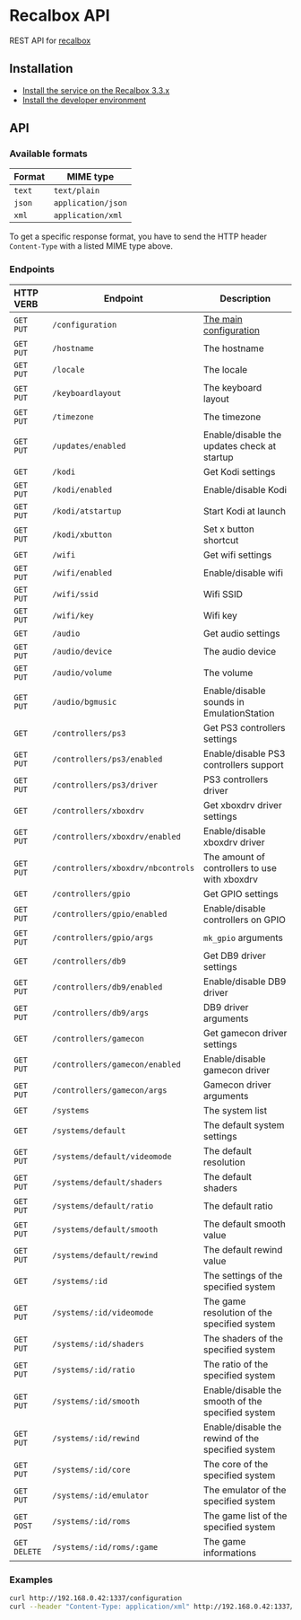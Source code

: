 Recalbox API
============

REST API for [recalbox](http://recalbox.com)


Installation
------------

- [Install the service on the Recalbox 3.3.x](documentation/install-on-recalbox.md)
- [Install the developer environment](documentation/install-dev-environment.md)



API
---

### Available formats

| Format | MIME type          |
| ------ | ------------------ |
| `text` | `text/plain`       |
| `json` | `application/json` |
| `xml`  | `application/xml`  |

To get a specific response format, you have to send the HTTP header `Content-Type` with a listed MIME type above.


### Endpoints

| HTTP VERB   | Endpoint | Description |
|:----------- | -------- | ----------- |
| `GET` `PUT` | `/configuration` | [The main configuration](documentation/api/system/configuration.md) |
| `GET` `PUT` | `/hostname` | The hostname |
| `GET` `PUT` | `/locale` | The locale |
| `GET` `PUT` | `/keyboardlayout` | The keyboard layout |
| `GET` `PUT` | `/timezone` | The timezone |
| `GET` `PUT` | `/updates/enabled` | Enable/disable the updates check at startup |
| `GET`       | `/kodi` | Get Kodi settings |
| `GET` `PUT` | `/kodi/enabled` | Enable/disable Kodi |
| `GET` `PUT` | `/kodi/atstartup` | Start Kodi at launch |
| `GET` `PUT` | `/kodi/xbutton` | Set x button shortcut |
| `GET`       | `/wifi` | Get wifi settings |
| `GET` `PUT` | `/wifi/enabled` | Enable/disable wifi |
| `GET` `PUT` | `/wifi/ssid` | Wifi SSID |
| `GET` `PUT` | `/wifi/key` | Wifi key |
| `GET`       | `/audio` | Get audio settings |
| `GET` `PUT` | `/audio/device` | The audio device |
| `GET` `PUT` | `/audio/volume` | The volume |
| `GET` `PUT` | `/audio/bgmusic` | Enable/disable sounds in EmulationStation |
| `GET`       | `/controllers/ps3` | Get PS3 controllers settings |
| `GET` `PUT` | `/controllers/ps3/enabled` | Enable/disable PS3 controllers support |
| `GET` `PUT` | `/controllers/ps3/driver` | PS3 controllers driver |
| `GET`       | `/controllers/xboxdrv` | Get xboxdrv driver settings |
| `GET` `PUT` | `/controllers/xboxdrv/enabled` | Enable/disable xboxdrv driver |
| `GET` `PUT` | `/controllers/xboxdrv/nbcontrols` | The amount of controllers to use with xboxdrv |
| `GET`       | `/controllers/gpio` | Get GPIO settings |
| `GET` `PUT` | `/controllers/gpio/enabled` | Enable/disable controllers on GPIO |
| `GET` `PUT` | `/controllers/gpio/args` | `mk_gpio` arguments |
| `GET`       | `/controllers/db9` | Get DB9 driver settings |
| `GET` `PUT` | `/controllers/db9/enabled` | Enable/disable DB9 driver |
| `GET` `PUT` | `/controllers/db9/args` | DB9 driver arguments |
| `GET`       | `/controllers/gamecon` | Get gamecon driver settings |
| `GET` `PUT` | `/controllers/gamecon/enabled` | Enable/disable gamecon driver |
| `GET` `PUT` | `/controllers/gamecon/args` | Gamecon driver arguments |
| `GET`       | `/systems` | The system list |
| `GET`       | `/systems/default` | The default system settings |
| `GET` `PUT` | `/systems/default/videomode` | The default resolution |
| `GET` `PUT` | `/systems/default/shaders` | The default shaders |
| `GET` `PUT` | `/systems/default/ratio` | The default ratio |
| `GET` `PUT` | `/systems/default/smooth` | The default smooth value |
| `GET` `PUT` | `/systems/default/rewind` | The default rewind value |
| `GET`       | `/systems/:id` | The settings of the specified system |
| `GET` `PUT` | `/systems/:id/videomode` | The game resolution of the specified system |
| `GET` `PUT` | `/systems/:id/shaders` | The shaders of the specified system |
| `GET` `PUT` | `/systems/:id/ratio` | The ratio of the specified system |
| `GET` `PUT` | `/systems/:id/smooth` | Enable/disable the smooth of the specified system |
| `GET` `PUT` | `/systems/:id/rewind` | Enable/disable the rewind of the specified system |
| `GET` `PUT` | `/systems/:id/core` | The core of the specified system |
| `GET` `PUT` | `/systems/:id/emulator` | The emulator of the specified system |
| `GET` `POST` | `/systems/:id/roms` | The game list of the specified system |
| `GET` `DELETE` | `/systems/:id/roms/:game` | The game informations |

### Examples

```sh
curl http://192.168.0.42:1337/configuration
curl --header "Content-Type: application/xml" http://192.168.0.42:1337/configuration
```
